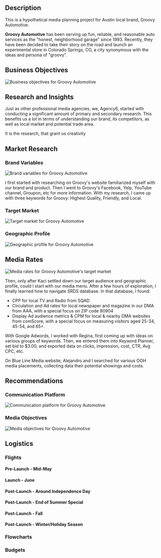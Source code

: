 ## Description

This is a hypothetical media planning project for Austin local brand, Groovy Automotive.

**Groovy Automotive** has been serving up fun, reliable, and reasonable auto services as the "honest, neighborhood garage" since 1993. Recently, they have been decided to take their story on the road and launch an experimental store in Colorado Springs, CO, a city synonymous with the ideas and persona of "groovy".

## Business Objectives
![Business objectives for Groovy Automotive](/img/work/groovy-automotive/groovy01.png)

## Research and Insights


Just as other professional media agencies, we, Agency6, started with conducting a significant amount of primary and secondary research. This benefits us a lot in terms of understanding our brand, its competitors, as well as local market and potential trade area.

It is the research, that grant us creativity

## Market Research
### Brand Variables

![Brand variables for Groovy Automotive](/img/work/groovy-automotive/groovy02.png)

I first started with researching on Groovy's website familiarized myself with our brand and product. Then I went to Groovy's Facebook, Yelp, YouTube channel, Groupon, etc for more information. With my research, I came up with three keywords for Groovy: Highest Quality, Friendly, and Local.

### Target Market
![Target market for Groovy Automotive](/img/work/groovy-automotive/groovy03.png)

### Geographic Profile
![Geographic profile for Groovy Automotive](/img/work/groovy-automotive/groovy04.png)

## Media Rates
![Media rates for Groovy Automotive's target market](/img/work/groovy-automotive/groovy05.png)

Then, only after Kaci settled down our target audience and geographic profile, could I start with our media menu. After a few hours of exploration, I finally learned how to navigate SRDS database. In that database, I found:

- CPP for local TV and Radio from SQAD
- Circulation and Ad rates for local newspaper and magazine in our DMA from AAA, with a special focus on ZIP code 80904
- Display Ad audience metrics & CPM for local & nearby DMA websites from comScore, with a special focus on measuring visitors aged 25-34, 45-54, and 65+.

With Google Adwords, I worked with Regina, first coming up with ideas on various groups of keywords. Then, we entered them into Keyword Planner, set bid to $3.00, and exported data on clicks, impression, cost, CTR, Avg CPC, etc.

On Blue Line Media website, Alejandro and I searched for various OOH media placements, collecting data their potential showings and costs.

## Recommendations
### Communication Platform
![Communication platform for Groovy Automotive](/img/work/groovy-automotive/groovy06.png)

### Media Objectives
![Media objectives for Groovy Automotive](/img/work/groovy-automotive/groovy07.png)

## Logistics
### Flights
#### Pre-Launch - Mid-May
#### Launch - June
#### Post-Launch - Around Independence Day
#### Post-Launch - End of Summer Special
#### Post-Launch - Fall
#### Post-Launch - Winter/Holiday Season

### Flowcharts
### Budgets
